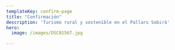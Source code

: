 ```yaml
---
templateKey: confirm-page
title: "Confirmación"
description: 'Turismo rural y sostenible en el Pallars Sobirà'
hero:
  image: /images/DSC01567.jpg

---
```


